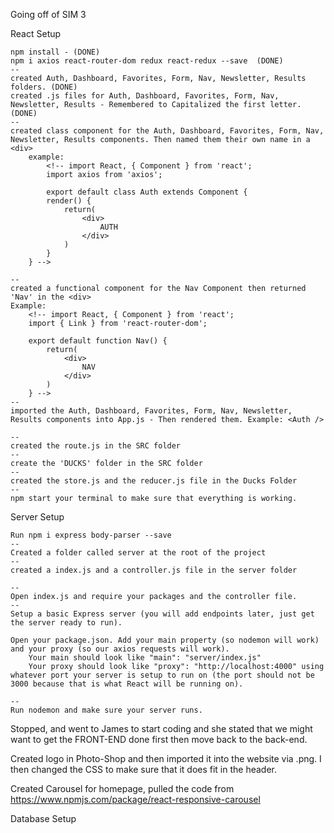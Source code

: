 Going off of SIM 3

React Setup

    npm install - (DONE)
    npm i axios react-router-dom redux react-redux --save  (DONE)
    --
    created Auth, Dashboard, Favorites, Form, Nav, Newsletter, Results folders. (DONE)
    created .js files for Auth, Dashboard, Favorites, Form, Nav, Newsletter, Results - Remembered to Capitalized the first letter. (DONE)
    --
    created class component for the Auth, Dashboard, Favorites, Form, Nav, Newsletter, Results components. Then named them their own name in a <div>
        example:
            <!-- import React, { Component } from 'react';
            import axios from 'axios';

            export default class Auth extends Component {
            render() {
                return(
                    <div>
                        AUTH
                    </div>
                )
            }
        } -->

    --
    created a functional component for the Nav Component then returned 'Nav' in the <div>
    Example:
        <!-- import React, { Component } from 'react';
        import { Link } from 'react-router-dom';

        export default function Nav() {
            return(
                <div>
                    NAV
                </div>
            )
        } -->
    --
    imported the Auth, Dashboard, Favorites, Form, Nav, Newsletter, Results components into App.js - Then rendered them. Example: <Auth />

    --
    created the route.js in the SRC folder
    --
    create the 'DUCKS' folder in the SRC folder
    --
    created the store.js and the reducer.js file in the Ducks Folder
    --
    npm start your terminal to make sure that everything is working. 

Server Setup

    Run npm i express body-parser --save
    --
    Created a folder called server at the root of the project
    --
    created a index.js and a controller.js file in the server folder
    
    --
    Open index.js and require your packages and the controller file.
    --
    Setup a basic Express server (you will add endpoints later, just get the server ready to run).

    Open your package.json. Add your main property (so nodemon will work) and your proxy (so our axios requests will work).
        Your main should look like "main": "server/index.js"
        Your proxy should look like "proxy": "http://localhost:4000" using whatever port your server is setup to run on (the port should not be 3000 because that is what React will be running on).

    --
    Run nodemon and make sure your server runs.

Stopped, and went to James to start coding and she stated that we might want to get the FRONT-END done first then move back to the back-end. 

Created logo in Photo-Shop and then imported it into the website via .png. I then changed the CSS to make sure that it does fit in the header. 

Created Carousel for homepage, pulled the code from https://www.npmjs.com/package/react-responsive-carousel

Database Setup


